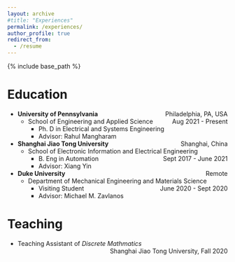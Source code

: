 ```yaml
---
layout: archive
#title: "Experiences"
permalink: /experiences/
author_profile: true
redirect_from:
  - /resume
---
```


{% include base_path %}

Education
======
* **University of Pennsylvania** <span style="float:right">Philadelphia, PA, USA</span>
  * School of Engineering and Applied Science <span style="float:right">Aug 2021 - Present</span>
    * Ph. D in Electrical and Systems Engineering
    * Advisor: Rahul Mangharam
* **Shanghai Jiao Tong University** <span style="float:right">Shanghai, China</span>
  * School of Electronic Information and Electrical Engineering <span style="float:right">Sept 2017 - June 2021</span>
    * B. Eng in Automation
    * Advisor: Xiang Yin
* **Duke University** <span style="float:right">Remote</span>
  * Department of Mechanical Engineering and Materials Science <span style="float:right">June 2020 - Sept 2020</span>
    * Visiting Student
    * Advisor: Michael M. Zavlanos

Teaching
======
* Teaching Assistant of *Discrete Mathmatics* <span style="float:right">Shanghai Jiao Tong University, Fall 2020</span>
